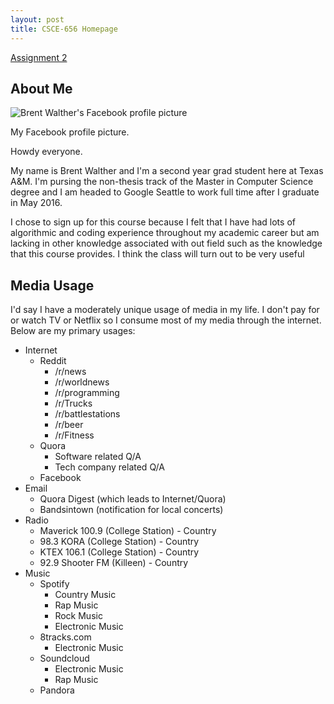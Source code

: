 ```yaml
---
layout: post
title: CSCE-656 Homepage
---
```


[Assignment 2](/csce-656-a2 "Assignment 2 Response")

## About Me

<div class="float-right media-object">
  <img src="https://graph.facebook.com/1377279049/picture?width=200&height=200" alt="Brent Walther's Facebook profile picture"><br>
  <p class="muted text-center">My Facebook profile picture.</p>
</div>

Howdy everyone.

My name is Brent Walther and I'm a second year grad student here at Texas
A&amp;M. I'm pursing the non-thesis track of the Master in Computer Science
degree and I am headed to Google Seattle to work full time after I graduate in
May 2016.

I chose to sign up for this course because I felt that I have had lots of
algorithmic and coding experience throughout my academic career but am lacking
in other knowledge associated with out field such as the knowledge that this
course provides. I think the class will turn out to be very useful

## Media Usage

I'd say I have a moderately unique usage of media in my life. I don't pay for or
watch TV or Netflix so I consume most of my media through the internet. Below
are my primary usages:

- Internet
  - Reddit
    - /r/news
    - /r/worldnews
    - /r/programming
    - /r/Trucks
    - /r/battlestations
    - /r/beer
    - /r/Fitness
  - Quora
    - Software related Q/A
    - Tech company related Q/A
  - Facebook
- Email
  - Quora Digest (which leads to Internet/Quora)
  - Bandsintown (notification for local concerts)
- Radio
  - Maverick 100.9 (College Station) - Country
  - 98.3 KORA (College Station) - Country
  - KTEX 106.1 (College Station) - Country
  - 92.9 Shooter FM (Killeen) - Country
- Music
  - Spotify
    - Country Music
    - Rap Music
    - Rock Music
    - Electronic Music
  - 8tracks.com
    - Electronic Music
  - Soundcloud
    - Electronic Music
    - Rap Music
  - Pandora
